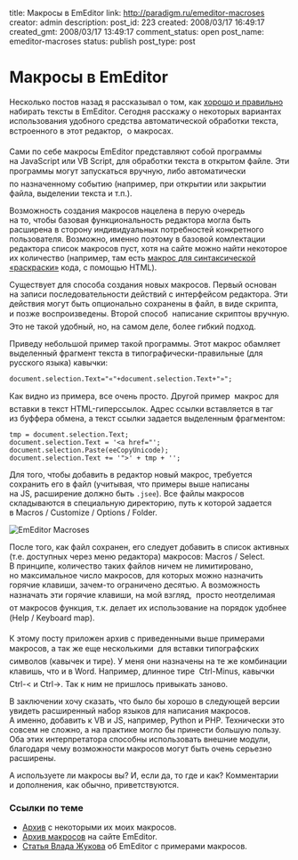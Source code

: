 title: Макросы в EmEditor
link: http://paradigm.ru/emeditor-macroses
creator: admin
description: 
post_id: 223
created: 2008/03/17 16:49:17
created_gmt: 2008/03/17 13:49:17
comment_status: open
post_name: emeditor-macroses
status: publish
post_type: post

# Макросы в EmEditor

Несколько постов назад я рассказывал о том, как [хорошо и правильно](/2008/03/12/emeditor-highlighting/) набирать тексты в EmEditor. Сегодня расскажу о некоторых вариантах использования удобного средства автоматической обработки текста, встроенного в этот редактор,  о макросах.

Сами по себе макросы ЕmEditor представляют собой программы на JavaScript или VB Script, для обработки текста в открытом файле. Эти программы могут запускаться вручную, либо автоматически  по назначенному событию (например, при открытии или закрытии файла, выделении текста и т.п.).

Возможность создания макросов нацелена в перую очередь на то, чтобы базовая функциональность редактора могла быть расширена в сторону индивидуальных потребностей конкретного пользователя. Возможно, именно поэтому в базовой комлектации редактора список макросов пуст, хотя на сайте можно найти некоторое их количество (например, там есть [макрос для синтаксической «раскраски»](http://b23.ru/3g1) кода, с помощью HTML).

Существует для способа создания новых макросов. Первый основан на записи последовательности действий с интерфейсом редактора. Эти действия могут быть опционально сохранены в файл, в виде скрипта, и позже воспроизведены. Второй способ  написание скриптоы вручную. Это не такой удобный, но, на самом деле, более гибкий подход. 

Приведу небольшой пример такой программы. Этот макрос обамляет выделенный фрагмент текста в типографически-правильные (для русского языка) кавычки:
    
    document.selection.Text="«"+document.selection.Text+"»";

Как видно из примера, все очень просто. Другой пример  макрос для вставки в текст HTML-гиперссылок. Адрес ссылки вставляется в таг из буффера обмена, а текст ссылки задается выделенным фрагментом:
    
    tmp = document.selection.Text;
    document.selection.Text = '<a href="';
    document.selection.Paste(eeCopyUnicode);
    document.selection.Text += '">' + tmp + '';

Для того, чтобы добавить в редактор новый макрос, требуется сохранить его в файл (учитывая, что примеры выше написаны на JS, расширение должно быть `.jsee`). Все файлы макросов складываются в специальную директорию, путь к которой задается в Macros / Customize / Options / Folder.

![EmEditor Macroses](/;-\)/2008/03/macroses.png)

После того, как файл сохранен, его следует добавить в список активных (т.е. доступных через меню редактора) макросов: Macros / Select. В принципе, количество таких файлов ничем не лимитировано, но максимальное число макросов, для которых можно назначить горячие клавиши, зачем-то ограничено десятью. А возможность назначать эти горячие клавиши, на мой взгляд,  просто неотделимая от макросов функция, т.к. делает их использование на порядок удобнее (Help / Keyboard map).

К этому посту приложен архив с приведенными выше примерами макросов, а так же еще несколькими  для вставки типографских символов (кавычек и тире). У меня они назначены на те же комбинации клавишь, что и в Word. Например, длинное тире  Ctrl-Minus, кавычки  Ctrl-< и Ctrl->. Так к ним не пришлось привыкать заново.

В заключении хочу сказать, что было бы хорошо в следующей версии увидеть расширенный набор языков для написания макросов. А именно, добавить к VB и JS, например, Python и PHP. Технически это совсем не сложно, а на практике могло бы принести большую пользу. Оба этих интерпретатора способны использовать внешние модули, благодаря чему возможности макросов могут быть очень серьезно расширены.

А используете ли макросы вы? И, если да, то где и как? Комментарии и дополнения, как обычно, приветствуются.

### Ссылки по теме

  * [Архив](http://things.paradigm.ru/200803/emeditor-macroses.rar) с некоторыми их моих макросов.
  * [Архив макросов](http://b23.ru/3gw) на сайте EmEditor.
  * [Статья Влада Жукова](http://fotoleto.ru/sitebuild/emeditor.html) об EmEditor с примерами макросов.